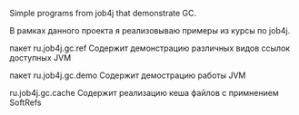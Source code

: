 Simple programs from job4j that demonstrate GC.

В рамках данного проекта я реализовываю примеры из курсы по job4j.

пакет ru.job4j.gc.ref 
Содержит демонстрацию различных видов ссылок доступных JVM

пакет ru.job4j.gc.demo
Содержит демострацию работы JVM

ru.job4j.gc.cache
Содержит реализацию кеша файлов с примнением SoftRefs